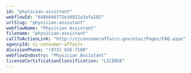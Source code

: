 ```yaml
---
id: "physician-assistant"
webflowId: "640b846772e3d921a3afa202"
urlSlug: "physician-assistant"
webflowName: "Physician Assistant"
filename: "physician-assistant"
callToActionLink: "http://njconsumeraffairs.gov/elec/Pages/FAQ.aspx"
agencyId: nj-consumer-affairs
divisionPhone: "(973) 826-7100"
webflowIndustry: "Physician Assistant"
licenseCertificationClassification: "LICENSE"
---
```

